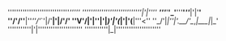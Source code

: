 
'''''''''''''''''''''''''''''_'''''
''''''''''''''''''''''''''''|'|''''
__'''___'__'_'__'''__'_''___|'|'__'
\'\'/'/''__|''_'\'/'_`'|/'__|'|/'/'
'\'V'/|'|''|'|_)'|'(_|'|'(__|'''<''
''\_/'|_|''|'.__/'\__,_|\___|_|\_\'
'''''''''''|'|'''''''''''''''''''''
'''''''''''|_|'''''''''''''''''''''

